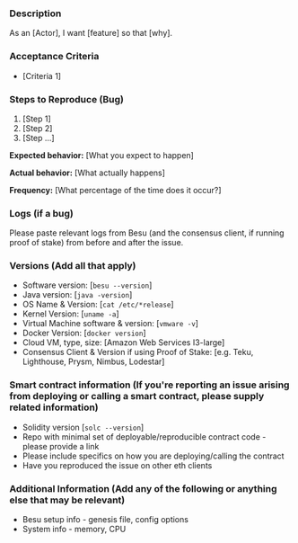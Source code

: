 <!-- Have you done the following? -->
<!--   * read the Code of Conduct? By filing an Issue, you are expected to -->  
<!--     comply with it, including treating everyone with respect: -->
<!--     https://github.com/hyperledger/besu/blob/main/CODE_OF_CONDUCT.md -->
<!--   * Reproduced the issue in the latest version of the software -->
<!--   * Read the debugging docs: https://besu.hyperledger.org/en/stable/HowTo/Monitor/Logging/ -->
<!--   * Duplicate Issue check:  https://github.com/search?q=+is%3Aissue+repo%3Ahyperledger/Besu -->
<!-- Note:  Not all sections will apply to all issue types. -->

### Description
As an [Actor], I want [feature] so that [why]. 

### Acceptance Criteria
* [Criteria 1]

### Steps to Reproduce (Bug)
1. [Step 1]
2. [Step 2]
3. [Step ...]

**Expected behavior:** [What you expect to happen]

**Actual behavior:** [What actually happens]

**Frequency:** [What percentage of the time does it occur?]

### Logs (if a bug)
Please paste relevant logs from Besu (and the consensus client, if running proof of stake) from before and after the issue. 

### Versions (Add all that apply)
* Software version: [`besu --version`]
* Java version: [`java -version`]
* OS Name & Version: [`cat /etc/*release`]
* Kernel Version: [`uname -a`]
* Virtual Machine software & version: [`vmware -v`]
* Docker Version: [`docker version`]
* Cloud VM, type, size: [Amazon Web Services I3-large]
* Consensus Client & Version if using Proof of Stake: [e.g. Teku, Lighthouse, Prysm, Nimbus, Lodestar]

### Smart contract information (If you're reporting an issue arising from deploying or calling a smart contract, please supply related information)
* Solidity version [`solc --version`]
* Repo with minimal set of deployable/reproducible contract code - please provide a link
* Please include specifics on how you are deploying/calling the contract 
* Have you reproduced the issue on other eth clients

### Additional Information (Add any of the following or anything else that may be relevant)
* Besu setup info - genesis file, config options
* System info - memory, CPU
